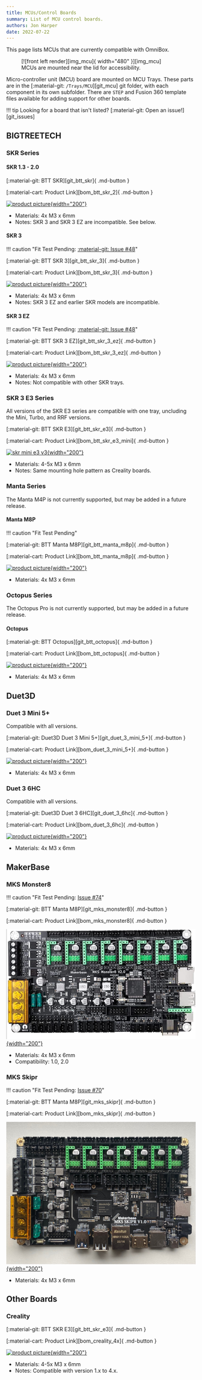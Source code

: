 ```yaml
---
title: MCUs/Control Boards
summary: List of MCU control boards.
authors: Jon Harper
date: 2022-07-22
---
```


This page lists MCUs that are currently compatible with OmniBox.

<figure markdown>
  [![front left render][img_mcu]{ width="480" }][img_mcu]
  <figcaption>MCUs are mounted near the lid for accessibility.</figcaption>
</figure>

Micro-controller unit (MCU) board are mounted on MCU Trays. These parts are in the [:material-git: `/Trays/MCU`][git_mcu] git folder, with each component in its own subfolder. There are `STEP` and Fusion 360 template files available for adding support for other boards.

!!! tip
    Looking for a board that isn't listed? [:material-git: Open an issue!][git_issues]


<!-- Template 
[![product picture][img_]{width="200"}][img_]

[:material-git: Files: ][git_]{ .md-button }

[:material-cart: Product Link][bom_]{ .md-button }
-->

## BIGTREETECH

### SKR Series

#### SKR 1.3 - 2.0

[:material-git: BTT SKR][git_btt_skr]{ .md-button }

[:material-cart: Product Link][bom_btt_skr_2]{ .md-button }

[![product picture][img_btt_skr_2]{width="200"}][img_btt_skr_2]

- Materials: 4x M3 x 6mm
- Notes: SKR 3 and SKR 3 EZ are incompatible. See below.

#### SKR 3

!!! caution "Fit Test Pending: [:material-git: Issue #48](https://github.com/jon-harper/OmniBox/issues/48)"
    

[:material-git: BTT SKR 3][git_btt_skr_3]{ .md-button }

[:material-cart: Product Link][bom_btt_skr_3]{ .md-button }

[![product picture][img_btt_skr_3]{width="200"}][img_btt_skr_3]

- Materials: 4x M3 x 6mm
- Notes: SKR 3 EZ and earlier SKR models are incompatible.

#### SKR 3 EZ

!!! caution "Fit Test Pending: [:material-git: Issue #48](https://github.com/jon-harper/OmniBox/issues/48)"

[:material-git: BTT SKR 3 EZ][git_btt_skr_3_ez]{ .md-button }

[:material-cart: Product Link][bom_btt_skr_3_ez]{ .md-button }

[![product picture][img_btt_skr_3_ez]{width="200"}][img_btt_skr_3_ez]

- Materials: 4x M3 x 6mm
- Notes: Not compatible with other SKR trays.

### SKR 3 E3 Series

All versions of the SKR E3 series are compatible with one tray, uncluding the Mini, Turbo, and RRF versions.

[:material-git: BTT SKR E3][git_btt_skr_e3]{ .md-button }

[:material-cart: Product Link][bom_btt_skr_e3_mini]{ .md-button }

[![skr mini e3 v3][img_btt_skr_mini_e3_v3]{width="200"}][img_btt_skr_mini_e3_v3]

- Materials: 4-5x M3 x 6mm
- Notes: Same mounting hole pattern as Creality boards.

### Manta Series

The Manta M4P is not currently supported, but may be added in a future release.

#### Manta M8P

!!! caution "Fit Test Pending"

[:material-git: BTT Manta M8P][git_btt_manta_m8p]{ .md-button }

[:material-cart: Product Link][bom_btt_manta_m8p]{ .md-button }

[![product picture][img_btt_manta_m8p]{width="200"}][img_btt_manta_m8p]

- Materials: 4x M3 x 6mm

### Octopus Series

The Octopus Pro is not currently supported, but may be added in a future release.
#### Octopus

[:material-git: BTT Octopus][git_btt_octopus]{ .md-button }

[:material-cart: Product Link][bom_btt_octopus]{ .md-button }

[![product picture][img_btt_octopus]{width="200"}][img_btt_octopus]

- Materials: 4x M3 x 6mm

## Duet3D

### Duet 3 Mini 5+ 

Compatible with all versions.

[:material-git: Duet3D Duet 3 Mini 5+][git_duet_3_mini_5+]{ .md-button }

[:material-cart: Product Link][bom_duet_3_mini_5+]{ .md-button }

[![product picture][img_duet_3_mini_5+]{width="200"}][img_duet_3_mini_5+]

- Materials: 4x M3 x 6mm

### Duet 3 6HC

Compatible with all versions.

[:material-git: Duet3D Duet 3 6HC][git_duet_3_6hc]{ .md-button }

[:material-cart: Product Link][bom_duet_3_6hc]{ .md-button }

[![product picture][img_duet_3_6hc]{width="200"}][img_duet_3_6hc]

- Materials: 4x M3 x 6mm


## MakerBase

### MKS Monster8

!!! caution "Fit Test Pending: [Issue #74](https://github.com/jon-harper/OmniBox/issues/74)"

[:material-git: BTT Manta M8P][git_mks_monster8]{ .md-button }

[:material-cart: Product Link][bom_mks_monster8]{ .md-button }

[![product picture][img_mks_monster8]{width="200"}][img_mks_monster8]

- Materials: 4x M3 x 6mm
- Compatibility: 1.0, 2.0
### MKS Skipr

!!! caution "Fit Test Pending: [Issue #70](https://github.com/jon-harper/OmniBox/issues/70)"

[:material-git: BTT Manta M8P][git_mks_skipr]{ .md-button }

[:material-cart: Product Link][bom_mks_skipr]{ .md-button }

[![product picture][img_mks_skipr]{width="200"}][img_mks_skipr]

- Materials: 4x M3 x 6mm


## Other Boards

### Creality

[:material-git: BTT SKR E3][git_btt_skr_e3]{ .md-button }

[:material-cart: Product Link][bom_creality_4x]{ .md-button }

[![product picture][img_creality]{width="200"}][img_creality]

- Materials: 4-5x M3 x 6mm
- Notes: Compatible with version 1.x to 4.x.

[img_mcu]: ../img/components/mcu.png

[img_btt_octopus]: ../img/parts/btt_octopus_1.jpg
[img_btt_skr_2]: ../img/parts/btt_skr_2.jpg
[img_btt_skr_3]: ../img/parts/btt_skr_3.jpg
[img_btt_skr_3_ez]: ../img/parts/btt_skr_3_ez.jpg
[img_btt_manta_m8p]: ../img/parts/btt_manta_m8p.jpg
[img_creality]: ../img/parts/creality_board.jpg
[img_btt_skr_e3_turbo]: ../img/parts/btt_skr_e3_turbo.jpg
[img_btt_skr_mini_e3_v3]: ../img/parts/btt_skr_mini_e3_v3.jpg
[img_duet_3_mini_5+]: ../img/parts/duet3_mini_5plus.jpg
[img_duet_3_6hc]: ../img/parts/duet3_6hc.jpg
[img_mks_monster8]: ../img/parts/mks_monster8.jpg
[img_mks_skipr]: ../img/parts/mks_skipr.jpg